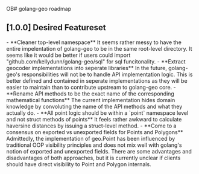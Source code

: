 OB# golang-geo roadmap

## [1.0.0] Desired Featureset

  <a name = "namespace"/>
  - **Cleaner top-level namespace** It seems rather messy to have the entire impelentation of golang-geo to be in the same root-level directory.  It seems like it would be better if users could import "github.com/kellydunn/golang-geo/sql" for sql funcitonality.

  <a name = "geocoders" />
  - **Extract geocoder implementations into seperate libraries** In the future, golang-geo's responsibilities will not be to handle API implementation logic.  This is better defined and contained in seperate implementations as they will be easier to maintain than to contribute upstream to golang-geo core.

  <a name = "api-names" />
  - **Rename API methods to be the exact name of the corresponding mathematical functions** The current implementation hides domain knowledge by convoluting the name of the API methods and what they actually do.

  <a name = "point-namespace" />
  - **All point logic should be within a `point` namespace level and not struct methods of points** It feels rather awkward to calculate haversine distances by issuing a struct-level method.

  <a name = "exported" />
  - **Come to a consensus on exported vs unexported fields for Points and Polygons** Admittedly, the implementation of geo.Point has been influenced by traditional OOP visibility principles and does not mix well with golang's notion of exported and unexported fields.  There are some advantages and disadvantages of both approaches, but it is currently unclear if clients should have direct visibility to Point and Polygon internals. 